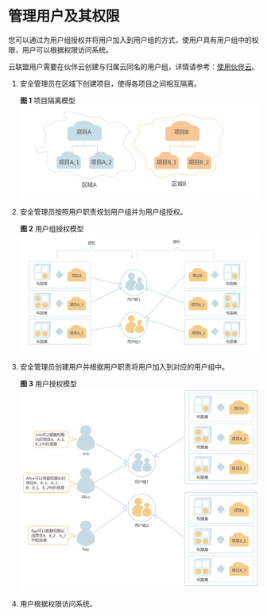 # 管理用户及其权限<a name="ZH-CN_TOPIC_0130325833"></a>

您可以通过为用户组授权并将用户加入到用户组的方式，使用户具有用户组中的权限，用户可以根据权限访问系统。

云联盟用户需要在伙伴云创建与归属云同名的用户组，详情请参考：[使用伙伴云](使用伙伴云.md)。

1.  安全管理员在区域下创建项目，使得各项目之间相互隔离。

    **图 1**  项目隔离模型<a name="fig34229460145619"></a>  
    ![](figures/项目隔离模型.png "项目隔离模型")

2.  安全管理员按照用户职责规划用户组并为用户组授权。

    **图 2**  用户组授权模型<a name="fig20564070145723"></a>  
    ![](figures/用户组授权模型.png "用户组授权模型")

3.  安全管理员创建用户并根据用户职责将用户加入到对应的用户组中。

    **图 3**  用户授权模型<a name="fig2093618145932"></a>  
    ![](figures/用户授权模型.png "用户授权模型")

4.  用户根据权限访问系统。

